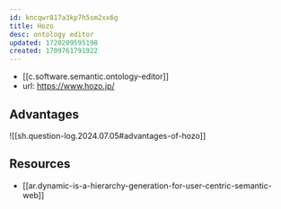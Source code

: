 ```yaml
---
id: kncqwr817a3kp7h5sm2xx6g
title: Hozo
desc: ontology editor
updated: 1720209595198
created: 1709761791922
---
```


- [[c.software.semantic.ontology-editor]]
- url: https://www.hozo.jp/

## Advantages

![[sh.question-log.2024.07.05#advantages-of-hozo]]

## Resources

- [[ar.dynamic-is-a-hierarchy-generation-for-user-centric-semantic-web]]
